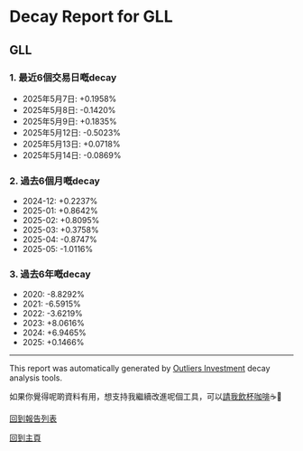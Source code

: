 # Decay Report for GLL

## GLL

### 1. 最近6個交易日嘅decay

- 2025年5月7日: +0.1958%
- 2025年5月8日: -0.1420%
- 2025年5月9日: +0.1835%
- 2025年5月12日: -0.5023%
- 2025年5月13日: +0.0718%
- 2025年5月14日: -0.0869%

### 2. 過去6個月嘅decay

- 2024-12: +0.2237%
- 2025-01: +0.8642%
- 2025-02: +0.8095%
- 2025-03: +0.3758%
- 2025-04: -0.8747%
- 2025-05: -1.0116%

### 3. 過去6年嘅decay

- 2020: -8.8292%
- 2021: -6.5915%
- 2022: -3.6219%
- 2023: +8.0616%
- 2024: +6.9465%
- 2025: +0.1466%

------------------------------
This report was automatically generated by [Outliers Investment](https://outliersecon.github.io/Outliers-Investment/) decay analysis tools.

如果你覺得呢啲資料有用，想支持我繼續改進呢個工具，可以[請我飲杯咖啡](https://buymeacoffee.com/outliersecon)☕🙏

[回到報告列表](https://outliersecon.github.io/Outliers-Investment/reports/reports_public)

[回到主頁](https://outliersecon.github.io/Outliers-Investment/)